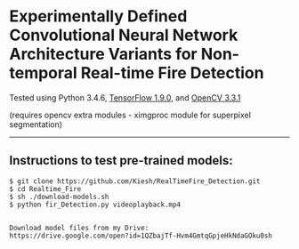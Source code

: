 # Experimentally Defined Convolutional Neural Network Architecture Variants for Non-temporal Real-time Fire Detection

Tested using Python 3.4.6, [TensorFlow 1.9.0](https://www.tensorflow.org/install/), and [OpenCV 3.3.1](http://www.opencv.org)

(requires opencv extra modules - ximgproc module for superpixel segmentation)




---
## Instructions to test pre-trained models:

```
$ git clone https://github.com/Kiesh/RealTimeFire_Detection.git
$ cd Realtime_Fire
$ sh ./download-models.sh
$ python fir_Detection.py videoplayback.mp4
 

Download model files from my Drive:
https://drive.google.com/open?id=1QZbajTf-Hvm4GmtqGpjeHkNdaGOku0sh

